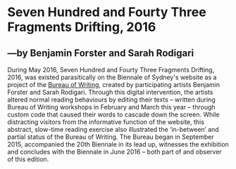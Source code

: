 # Seven Hundred and Fourty Three Fragments Drifting, 2016
## —by Benjamin Forster and Sarah Rodigari

During May 2016, Seven Hundred and Fourty Three Fragments Drifting, 2016, was existed parasitically on the Biennale of Sydney's website as a project of the [Bureau of Writing](https://www.biennaleofsydney.com.au/20bos/whats-on/the-bureau-of-writing/), created by participating artists Benjamin Forster and Sarah Rodigari. Through this digital intervention, the artists altered normal reading behaviours by editing their texts – written during Bureau of Writing workshops in February and March this year – through custom code that caused their words to cascade down the screen. While distracting visitors from the informative function of the website, this abstract, slow-time reading exercise also illustrated the ‘in-between’ and partial status of the Bureau of Writing. The Bureau began in September 2015, accompanied the 20th Biennale in its lead up, witnesses the exhibition and concludes with the Biennale in June 2016 – both part of and observer of this edition.